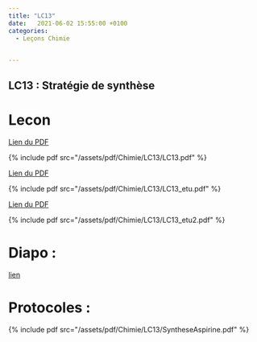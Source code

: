 ```yaml
---
title: "LC13"
date:   2021-06-02 15:55:00 +0100
categories:
  - Leçons Chimie

  
---
```


## LC13 : Stratégie de synthèse

# Lecon

[Lien du PDF](/assets/pdf/Chimie/LC13/LC13.pdf)

{% include pdf src="/assets/pdf/Chimie/LC13/LC13.pdf" %}

[Lien du PDF](/assets/pdf/Chimie/LC13/LC13_etu.pdf)

{% include pdf src="/assets/pdf/Chimie/LC13/LC13_etu.pdf" %}

[Lien du PDF](/assets/pdf/Chimie/LC13/LC13_etu2.pdf)

{% include pdf src="/assets/pdf/Chimie/LC13/LC13_etu2.pdf" %}

# Diapo : 

<a href="/assets/pdf/Chimie/LC13/LC13.pptx" download>lien</a>

# Protocoles :

{% include pdf src="/assets/pdf/Chimie/LC13/SyntheseAspirine.pdf" %}


